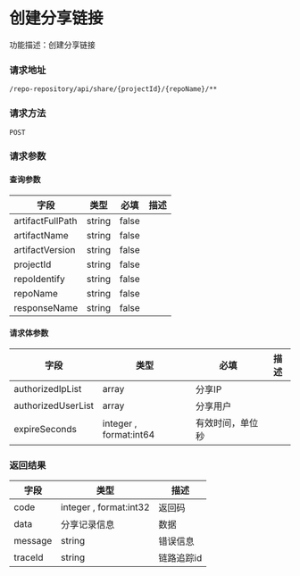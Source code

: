 # 创建分享链接
功能描述：创建分享链接

### 请求地址
```
/repo-repository/api/share/{projectId}/{repoName}/**
```

### 请求方法
`POST`
### 请求参数

#### 查询参数

| 字段 | 类型 | 必填 | 描述 |
| -------- | -------- | -------- | -------- |
| artifactFullPath     | string   | false       |  |
| artifactName     | string   | false       |  |
| artifactVersion     | string   | false       |  |
| projectId     | string   | false       |  |
| repoIdentify     | string   | false       |  |
| repoName     | string   | false       |  |
| responseName     | string   | false       |  |


#### 请求体参数
| 字段 | 类型 | 必填 | 描述 |
| -------- | -------- | -------- | -------- |
| authorizedIpList     | array<string>   | 分享IP |
| authorizedUserList     | array<string>   | 分享用户 |
| expireSeconds     | integer , format:int64  | 有效时间，单位秒 |

### 返回结果
| 字段 | 类型 | 描述 |
| -------- | -------- | -------- |
| code     | integer , format:int32  | 返回码 |
| data     | 分享记录信息   | 数据 |
| message     | string   | 错误信息 |
| traceId     | string   | 链路追踪id |


